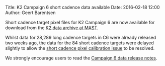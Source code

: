 Title: K2 Campaign 6 short cadence data available
Date: 2016-02-18 12:00
Author: Geert Barentsen

Short cadence target pixel files for K2 Campaign 6
are now available for download 
from the [K2 data archive at MAST](https://archive.stsci.edu/k2/).

Whilst data for 28,289 long cadence targets in C6
were already released two weeks ago,
the data for the 84 short cadence targets were delayed slightly to allow the
[short cadence pixel calibration issue](problem-with-kepler-and-k2-short-cadence-pixel-calibration.html) to be resolved.

We strongly encourage users to read the
[Campaign 6 data release notes](k2-data-release-notes.html#k2-campaign-6).
